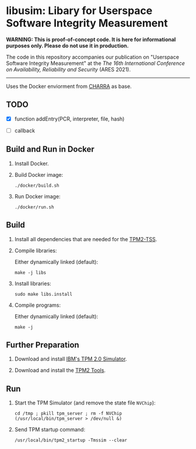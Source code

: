 # libusim: Libary for Userspace Software Integrity Measurement

**WARNING: This is proof-of-concept code. It is here for informational purposes only. Please do not use it in production.**

The code in this repository accompanies our publication on "Userspace Software Integrity Measurement" at the *The 16th International Conference on Availability, Reliability and Security* (ARES 2021).

---

Uses the Docker enviorment from [CHARRA](https://github.com/Fraunhofer-SIT/charra) as base.

## TODO
- [x] function addEntry(PCR, interpreter, file, hash)
- [ ] callback


## Build and Run in Docker

1. Install Docker.

2. Build Docker image:

       ./docker/build.sh

3. Run Docker image:

       ./docker/run.sh



## Build

1. Install all dependencies that are needed for the [TPM2-TSS](https://github.com/tpm2-software/tpm2-tss/blob/master/INSTALL.md).

2. Compile libraries:

   Either dynamically linked (default):

       make -j libs

3. Install libraries:

       sudo make libs.install

4. Compile programs:

    Either dynamically linked (default):

       make -j



## Further Preparation

1. Download and install [IBM's TPM 2.0 Simulator](https://sourceforge.net/projects/ibmswtpm2/).

2. Download and install the [TPM2 Tools](https://github.com/tpm2-software/tpm2-tools).



## Run

1. Start the TPM Simulator (and remove the state file `NVChip`):

       cd /tmp ; pkill tpm_server ; rm -f NVChip
       (/usr/local/bin/tpm_server > /dev/null &)

2. Send TPM startup command:

       /usr/local/bin/tpm2_startup -Tmssim --clear


